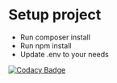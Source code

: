 # Setup project

- Run composer install
- Run npm install
- Update .env to your needs

[![Codacy Badge](https://app.codacy.com/project/badge/Grade/eb3c05e9d577446e812bbebdf35c3b8f)](https://www.codacy.com/gh/FFSulli/OCP5/dashboard?utm_source=github.com&amp;utm_medium=referral&amp;utm_content=FFSulli/OCP5&amp;utm_campaign=Badge_Grade)
